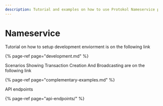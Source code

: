 ```yaml
---
description: Tutorial and examples on how to use Protokol Nameservice plugins.
---
```


# Nameservice

Tutorial on how to setup development enviorment is on the following link

{% page-ref page="development.md" %}

Scenarios Showing Transaction Creation And Broadcasting are on the following link

{% page-ref page="complementary-examples.md" %}

API endpoints

{% page-ref page="api-endpoints/" %}



